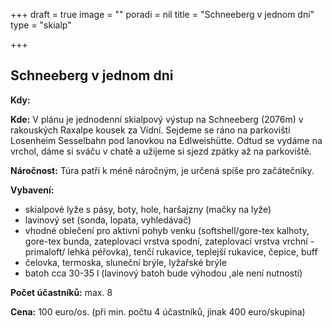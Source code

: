 +++
draft = true
image = ""
poradi = nil
title = "Schneeberg v jednom dni"
type = "skialp"

+++
## **Schneeberg v jednom dni**

**Kdy:**

**Kde:** V plánu je jednodenní skialpový výstup na Schneeberg (2076m) v rakouských Raxalpe kousek za Vídní. Sejdeme se ráno na parkovišti Losenheim Sesselbahn pod lanovkou na Edlweishütte. Odtud se vydáme na vrchol, dáme si sváču v chatě a užijeme si sjezd zpátky až na parkoviště.

**Náročnost:** Túra patří k méně náročným, je určená spíše pro začátečníky.

**Vybavení:**

* skialpové lyže s pásy, boty, hole, haršajzny (mačky na lyže)
* lavinový set (sonda, lopata, vyhledávač)
* vhodné oblečení pro aktivní pohyb venku (softshell/gore-tex kalhoty, gore-tex bunda, zateplovací vrstva spodní, zateplovací vrstva vrchní  - primaloft/ lehká péřovka), tenčí rukavice, teplejší rukavice, čepice, buff
* čelovka, termoska, sluneční brýle, lyžařské brýle
* batoh cca 30-35 l (lavinový batoh bude výhodou ,ale není nutností)

**Počet účastníků:** max. 8

**Cena:** 100 euro/os. (při min. počtu 4 účastníků, jinak 400 euro/skupina)